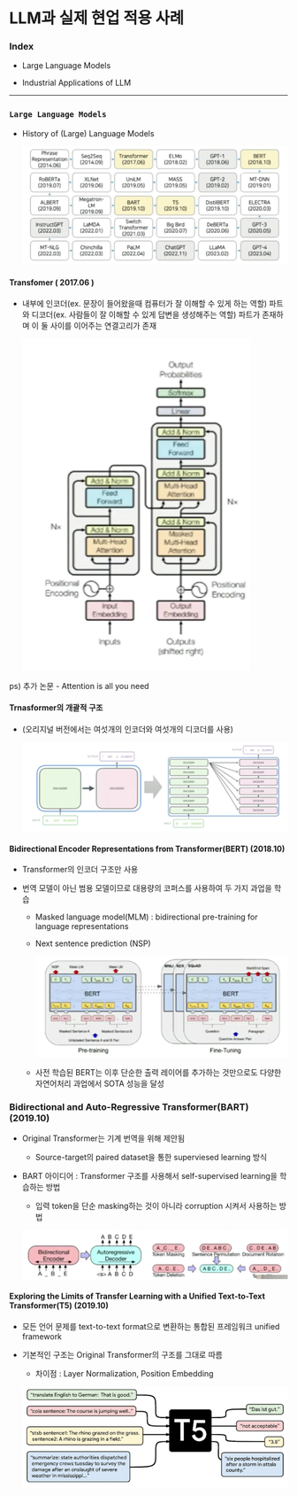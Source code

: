 # LLM과 실제 현업 적용 사례

### Index

- Large Language Models

- Industrial Applications of LLM

---

### `Large Language Models`

- History of (Large) Language Models

  ![alt text](images/image_00.png)

#### **Transfomer ( 2017.06 )**

- 내부에 인코더(ex. 문장이 들어왔을때 컴퓨터가 잘 이해할 수 있게 하는 역할) 파트와 디코더(ex. 사람들이 잘 이해할 수 있게 답변을 생성해주는 역할) 파트가 존재하며 이 둘 사이를 이어주는 연결고리가 존재

  ![alt text](images/image_01.png)

ps) 추가 논문 - Attention is all you need

#### Trnasformer의 개괄적 구조

- (오리지널 버전에서는 여섯개의 인코더와 여섯개의 디코더를 사용)

  ![alt text](images/image_02.png)

#### **B**idirectional **E**ncoder **R**epresentations from **T**ransformer(BERT) (2018.10)

- Transformer의 인코더 구조만 사용

- 번역 모델이 아닌 범용 모델이므로 대용량의 코퍼스를 사용하여 두 가지 과업을 학습

  - Masked language model(MLM) : bidirectional pre-training for language representations

  - Next sentence prediction (NSP)

    ![alt text](images/image_03.png)

  - 사전 학습된 BERT는 이후 단순한 출력 레이어를 추가하는 것만으로도 다양한 자연어처리 과업에서 SOTA 성능을 달성

### **B**idirectional and **A**uto-**R**egressive **T**ransformer(BART) (2019.10)

- Original Transformer는 기계 번역을 위해 제안됨

  - Source-target의 paired dataset을 통한 superviesed learning 방식

- BART 아이디어 : Transformer 구조를 사용해서 self-supervised learning을 학습하는 방법

  - 입력 token을 단순 masking하는 것이 아니라 corruption 시켜서 사용하는 방법

  ![alt text](images/image_04.png)

#### Exploring the Limits of **T**ransfer Learning with a Unified **T**ext-**t**o-**T**ext **T**ransformer(T5) (2019.10)

- 모든 언어 문제를 text-to-text format으로 변환하는 통합된 프레임워크 unified framework

- 기본적인 구조는 Original Transformer의 구조를 그대로 따름

  - 차이점 : Layer Normalization, Position Embedding

  ![alt text](images/image_05.png)
